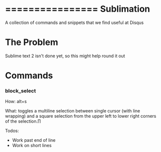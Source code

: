 ================
Sublimation
================

A collection of commands and snippets that we find useful at Disqus


The Problem
===========

Sublime text 2 isn't done yet, so this might help round it out


Commands
========

### block_select

How: alt+s

What: toggles a multiline selection between single cursor (with line wrapping) and a square selection from the upper left to lower right corners of the selection.∏

Todos:

- Work past end of line
- Work on short lines
